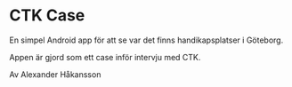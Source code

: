 CTK Case
========

En simpel Android app för att se var det finns handikapsplatser i Göteborg.

Appen är gjord som ett case inför intervju med CTK.

Av Alexander Håkansson